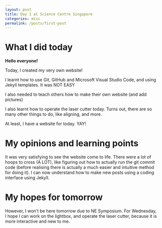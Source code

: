 ```yaml
---
layout: post
title: Day 1 at Science Centre Singapore
categories: misc
permalink: /posts/first-post
---
```


# What I did today

**Hello everyone!**

Today, I created my very own website!  

I learnt how to use Git, GitHub and Microsoft Visual Studio Code, and using Jekyll templates. It was NOT EASY  

I also needed to teach others how to make their own website (and add pictures)

I also learnt how to operate the laser cutter today. Turns out, there are so many other things to do, like aligning, and more.  

At least, I have a website for today. YAY!  

# My opinions and learning points

It was very satisfying to see the website come to life. There were a lot of hoops to cross (A LOT), like figuring out how to actually run the git commit code (before realising there is actually a much easier and intuitive method for doing it). I can now understand how to make new posts using a coding interface using Jekyll.  

# My hopes for tomorrow

However, I won't be here tomorrow due to NE Symposium. For Wednesday, I hope I can work on the lightbox, and operate the laser cutter, because it is more interactive and new to me.  